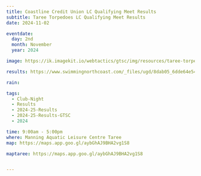 ```yaml
---
title: Coastline Credit Union LC Qualifying Meet Results
subtitle: Taree Torpedoes LC Qualifying Meet Results
date: 2024-11-02

eventdate:
  day: 2nd
  month: November
  year: 2024

image: https://ik.imagekit.io/webtactics/gtsc/img/resources/taree-torpedoes-600x400.jpg

results: https://www.swimmingnorthcoast.com/_files/ugd/8dab05_6dde64e5459f4fac80a6cff8c3a5ddfc.pdf

rain:

tags:
  - Club-Night
  - Results
  - 2024-25-Results
  - 2024-25-Results-GTSC
  - 2024

time: 9:00am - 5:00pm
where: Manning Aquatic Leisure Centre Taree
map: https://maps.app.goo.gl/aybGhAJ9BHA2vg1S8

maptaree: https://maps.app.goo.gl/aybGhAJ9BHA2vg1S8


---
```





